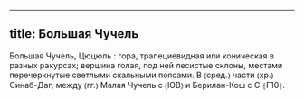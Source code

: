 
---
title: Большая Чучель
---
Большая Чучель, Цюцюль
: гора, трапециевидная или коническая в разных ракурсах; вершина голая, под ней лесистые склоны, местами перечеркнутые светлыми скальными поясами. В ⦅сред.⦆ части ⦅хр.⦆ Синаб-Даг, между ⦅гг.⦆ Малая Чучель с ⦅ЮВ⦆ и Берилан-Кош с С ⦃Г10⦄.

